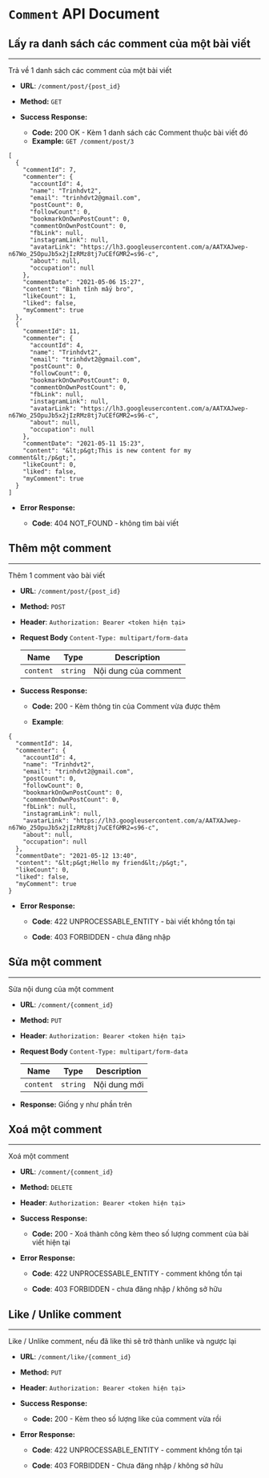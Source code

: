 # `Comment` API Document

## Lấy ra danh sách các comment của một bài viết

----
Trả về 1 danh sách các comment của một bài viết

* **URL**: `/comment/post/{post_id}`

* **Method:** `GET`

* **Success Response:**

    - **Code:** 200 OK - Kèm 1 danh sách các Comment thuộc bài viết đó

    * **Example:** `GET /comment/post/3`
    
```json5
[
  {
    "commentId": 7,
    "commenter": {
      "accountId": 4,
      "name": "Trinhdvt2",
      "email": "trinhdvt2@gmail.com",
      "postCount": 0,
      "followCount": 0,
      "bookmarkOnOwnPostCount": 0,
      "commentOnOwnPostCount": 0,
      "fbLink": null,
      "instagramLink": null,
      "avatarLink": "https://lh3.googleusercontent.com/a/AATXAJwep-n67Wo_25OpuJb5x2jIzRMz8tj7uCEfGMR2=s96-c",
      "about": null,
      "occupation": null
    },
    "commentDate": "2021-05-06 15:27",
    "content": "Bình tĩnh mấy bro",
    "likeCount": 1,
    "liked": false,
    "myComment": true
  },
  {
    "commentId": 11,
    "commenter": {
      "accountId": 4,
      "name": "Trinhdvt2",
      "email": "trinhdvt2@gmail.com",
      "postCount": 0,
      "followCount": 0,
      "bookmarkOnOwnPostCount": 0,
      "commentOnOwnPostCount": 0,
      "fbLink": null,
      "instagramLink": null,
      "avatarLink": "https://lh3.googleusercontent.com/a/AATXAJwep-n67Wo_25OpuJb5x2jIzRMz8tj7uCEfGMR2=s96-c",
      "about": null,
      "occupation": null
    },
    "commentDate": "2021-05-11 15:23",
    "content": "&lt;p&gt;This is new content for my comment&lt;/p&gt;",
    "likeCount": 0,
    "liked": false,
    "myComment": true
  }
]
```

* **Error Response:**

    * **Code**: 404 NOT_FOUND - không tìm bài viết

## Thêm một comment

----
Thêm 1 comment vào bài viết

* **URL**: `/comment/post/{post_id}`

* **Method:** `POST`

* **Header**: `Authorization: Bearer <token hiện tại>`

* **Request Body** `Content-Type: multipart/form-data`

  | Name       | Type       | Description            |
  | ---------- |:------:    | ------------           |
  | `content`  | `string`   | Nội dung của comment   |

* **Success Response:**

    * **Code:** 200 - Kèm thông tin của Comment vừa được thêm
  
    * **Example**:
    
```json5
{
  "commentId": 14,
  "commenter": {
    "accountId": 4,
    "name": "Trinhdvt2",
    "email": "trinhdvt2@gmail.com",
    "postCount": 0,
    "followCount": 0,
    "bookmarkOnOwnPostCount": 0,
    "commentOnOwnPostCount": 0,
    "fbLink": null,
    "instagramLink": null,
    "avatarLink": "https://lh3.googleusercontent.com/a/AATXAJwep-n67Wo_25OpuJb5x2jIzRMz8tj7uCEfGMR2=s96-c",
    "about": null,
    "occupation": null
  },
  "commentDate": "2021-05-12 13:40",
  "content": "&lt;p&gt;Hello my friend&lt;/p&gt;",
  "likeCount": 0,
  "liked": false,
  "myComment": true
}
```
    
* **Error Response:**

    * **Code**: 422 UNPROCESSABLE_ENTITY - bài viết không tồn tại

    * **Code**: 403 FORBIDDEN - chưa đăng nhập

## Sửa một comment

----
Sửa nội dung của một comment

* **URL**: `/comment/{comment_id}`

* **Method:** `PUT`
  
* **Header**: `Authorization: Bearer <token hiện tại>`

* **Request Body** `Content-Type: multipart/form-data`

  | Name        | Type       | Description  |
  | ----------  |:------:    | ------------ |
  | `content`   | `string`   | Nội dung mới |

* **Response:** Giống y như phần trên

## Xoá một comment

----
Xoá một comment

* **URL**: `/comment/{comment_id}`

* **Method:** `DELETE`

* **Header**: `Authorization: Bearer <token hiện tại>`

* **Success Response:**

    * **Code:** 200 - Xoá thành công kèm theo số lượng comment của bài viết hiện tại
  
* **Error Response:**

    * **Code**: 422 UNPROCESSABLE_ENTITY - comment không tồn tại

    * **Code**: 403 FORBIDDEN - chưa đăng nhập / không sở hữu

## Like / Unlike comment

----
Like / Unlike comment, nếu đã like thì sẽ trở thành unlike và ngược lại

* **URL**: `/comment/like/{comment_id}`

* **Method:** `PUT`

* **Header**: `Authorization: Bearer <token hiện tại>`

* **Success Response:**

    * **Code:** 200 - Kèm theo số lượng like của comment vừa rồi
  
* **Error Response:**

    * **Code**: 422 UNPROCESSABLE_ENTITY - comment không tồn tại

    * **Code**: 403 FORBIDDEN - Chưa đăng nhập / không sở hữu